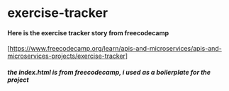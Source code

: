 # exercise-tracker

#### Here is the exercise tracker story from freecodecamp


[https://www.freecodecamp.org/learn/apis-and-microservices/apis-and-microservices-projects/exercise-tracker]

##### the index.html is from freecodecamp, i used as a boilerplate for the project
